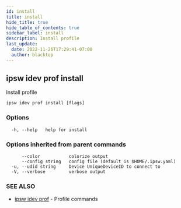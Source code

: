 ```yaml
---
id: install
title: install
hide_title: true
hide_table_of_contents: true
sidebar_label: install
description: Install profile
last_update:
  date: 2022-11-26T17:29:41-07:00
  author: blacktop
---
```

## ipsw idev prof install

Install profile

```
ipsw idev prof install [flags]
```

### Options

```
  -h, --help   help for install
```

### Options inherited from parent commands

```
      --color           colorize output
      --config string   config file (default is $HOME/.ipsw.yaml)
  -u, --udid string     Device UniqueDeviceID to connect to
  -V, --verbose         verbose output
```

### SEE ALSO

* [ipsw idev prof](/docs/cli/ipsw/idev/prof)	 - Profile commands

